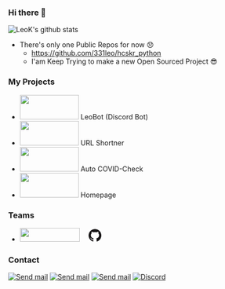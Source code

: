 ### Hi there 👋

![LeoK's github stats](https://github-readme-stats.vercel.app/api?username=331leo&count_private=true&hide=prs,issues,contribs&show_icons=true&theme=dracula)
  - There's only one Public Repos for now 😞
    - https://github.com/331leo/hcskr_python
    - I'am Keep Trying to make a new Open Sourced Project 😎
### My Projects
  - [<img align="bottom" width="120px" height="50px" src="https://leok.kr/images/logos/leokbot.png"/>](https://bot.leok.kr) LeoBot (Discord Bot)
  - [<img width="120px" height="50px" src="https://leok.kr/images/logos/leokurl.png"/>](https://url.leok.kr) URL Shortner
  - [<img width="120px" height="50px" src="https://leok.kr/images/logos/leokautocov.png"/>](https://cov.leok.kr) Auto COVID-Check
  - [<img width="120px" height="50px" src="https://leok.kr/images/logos/leokhome.png"/>](https://leok.kr) Homepage
### Teams
  - [<img width="122px" height="28px" src="https://team-crescendo.me/wp-content/uploads/2020/04/%E3%85%81%E3%85%81%E3%85%8178PNG-2x.png"/>](https://team-crescendo.me/) 　[<img aligh="right" alt="GitHub" width="26px" src="https://raw.githubusercontent.com/github/explore/78df643247d429f6cc873026c0622819ad797942/topics/github/github.png" />](https://github.com/team-crescendo)
### Contact 
[![Send mail](https://img.shields.io/badge/-support@leok.kr-63d863?style=flat-square&logo=gmail&logoColor=white&link=mailto:support@leok.kr)](mailto:support@leok.kr)
[![Send mail](https://img.shields.io/badge/-331leo@leok.kr-FF7F50?style=flat-square&logo=gmail&logoColor=white&link=mailto:331leo@leok.kr)](mailto:331leo@leok.kr)
[![Send mail](https://img.shields.io/badge/-leok@crsd.team-b19cd9?style=flat-square&logo=gmail&logoColor=white&link=mailto:leok@crsd.team)](mailto:leok@crsd.team)
[![Discord](https://img.shields.io/badge/-Discord-1DA1F2?style=flat-square&logo=Discord&logoColor=white&link=https://discord.gg/HgspAf6)](https://discord.gg/HgspAf6)


 <!--
**331leo/331leo** is a ✨ _special_ ✨ repository because its `README.md` (this file) appears on your GitHub profile.

Here are some ideas to get you started:

- 🔭 I’m currently working on ...
- 🌱 I’m currently learning ...
- 👯 I’m looking to collaborate on ...
- 🤔 I’m looking for help with ...
- 💬 Ask me about ...
- 📫 How to reach me: ...
- 😄 Pronouns: ...
- ⚡ Fun fact: ...
-->
  
